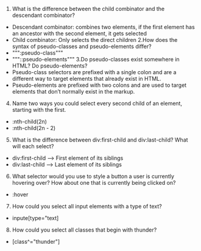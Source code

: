 1. What is the difference between the child combinator and the descendant combinator?
- Descendant combinator: combines two elements, if the first element has an ancestor with the second element, it gets selected 
- Child combinator: Only selects the direct children
2.How does the syntax of pseudo-classes and pseudo-elements differ?
- """:pseudo-class"""
- """::pseudo-elements"""
3.Do pseudo-classes exist somewhere in HTML? Do pseudo-elements?
-  Pseudo-class selectors are prefixed with a single colon and are a different way to target elements that already exist in HTML.
-  Pseudo-elements are prefixed with two colons and are used to target elements that don’t normally exist in the markup.
4. Name two ways you could select every second child of an element, starting with the first.
- :nth-child(2n)
- :nth-child(2n - 2)
5. What is the difference between div:first-child and div:last-child? What will each select?
- div:first-child --> First element of its siblings
- div:last-child --> Last element of its siblings
6. What selector would you use to style a button a user is currently hovering over? How about one that is currently being clicked on?
- :hover
7. How could you select all input elements with a type of text?
- inpute[type="text]
8. How could you select all classes that begin with thunder?
- [class^="thunder"]
